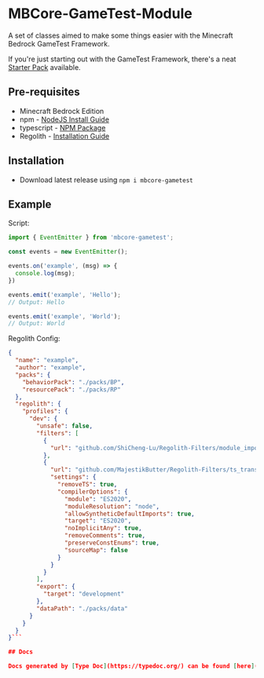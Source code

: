 # MBCore-GameTest-Module

A set of classes aimed to make some things easier with the Minecraft Bedrock GameTest Framework.

If you're just starting out with the GameTest Framework, there's a neat [Starter Pack](https://github.com/Bedrock-OSS/gametest-starter-project) available.

## Pre-requisites

- Minecraft Bedrock Edition
- npm - [NodeJS Install Guide](https://docs.npmjs.com/downloading-and-installing-node-js-and-npm#using-a-node-installer-to-install-nodejs-and-npm)
- typescript - [NPM Package](https://www.npmjs.com/package/typescript)
- Regolith - [Installation Guide](https://bedrock-oss.github.io/regolith/docs/installing)

## Installation

- Download latest release using `npm i mbcore-gametest`

## Example
Script:
```ts
import { EventEmitter } from 'mbcore-gametest';

const events = new EventEmitter();

events.on('example', (msg) => {
  console.log(msg);
})

events.emit('example', 'Hello');
// Output: Hello

events.emit('example', 'World');
// Output: World
```
Regolith Config:
```json
{
  "name": "example",
  "author": "example",
  "packs": {
    "behaviorPack": "./packs/BP",
    "resourcePack": "./packs/RP"
  },
  "regolith": {
    "profiles": {
      "dev": {
        "unsafe": false,
        "filters": [
          {
            "url": "github.com/ShiCheng-Lu/Regolith-Filters/module_importer"
          },
          {
            "url": "github.com/MajestikButter/Regolith-Filters/ts_transpiler",
            "settings": {
              "removeTS": true,
              "compilerOptions": {
                "module": "ES2020",
                "moduleResolution": "node",
                "allowSyntheticDefaultImports": true,
                "target": "ES2020",
                "noImplicitAny": true,
                "removeComments": true,
                "preserveConstEnums": true,
                "sourceMap": false
              }
            }
          }
        ],
        "export": {
          "target": "development"
        },
        "dataPath": "./packs/data"
      }
    }
  }
}```

## Docs

Docs generated by [Type Doc](https://typedoc.org/) can be found [here](https://majestikbutter.github.io/MBCore-GameTest-Module/)
